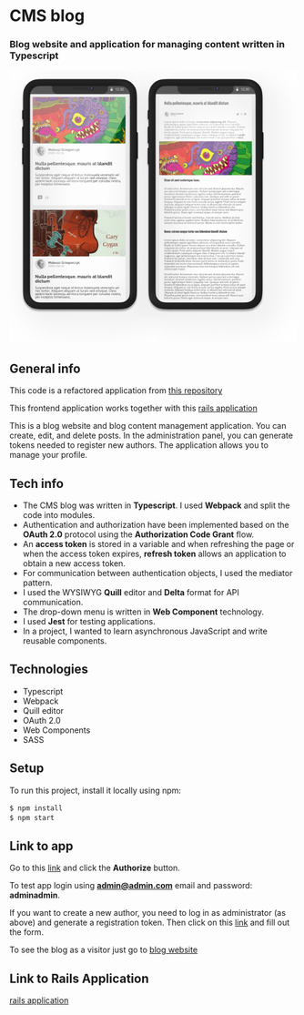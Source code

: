 # CMS blog

### Blog website and application for managing content written in Typescript

![Logo](work_2.png)

## General info

This code is a refactored application from [this repository](https://github.com/michalgrzegor/cms-blog)

This frontend application works together with this
[rails application](https://github.com/matigrzegor/cms-blog)

This is a blog website and blog content management application. You can create, edit, and delete
posts. In the administration panel, you can generate tokens needed to register new authors. The
application allows you to manage your profile.

## Tech info

- The CMS blog was written in **Typescript**. I used **Webpack** and split the code into
  modules.
- Authentication and authorization have been implemented based on the **OAuth 2.0** protocol using
  the **Authorization Code Grant** flow.
- An **access token** is stored in a variable and when refreshing the page or when the access token
  expires, **refresh token** allows an application to obtain a new access token.
- For communication between authentication objects, I used the mediator pattern.
- I used the WYSIWYG **Quill** editor and **Delta** format for API communication.
- The drop-down menu is written in **Web Component** technology.
- I used **Jest** for testing applications.
- In a project, I wanted to learn asynchronous JavaScript and write reusable components.

## Technologies

- Typescript
- Webpack
- Quill editor
- OAuth 2.0
- Web Components
- SASS

## Setup

To run this project, install it locally using npm:

```sh
$ npm install
$ npm start
```

## Link to app

Go to this [link](https://musing-ramanujan-8002a4.netlify.app/redirect) and click the **Authorize**
button.

To test app login using **admin@admin.com** email and password: **adminadmin**.

If you want to create a new author, you need to log in as administrator (as above) and generate a
registration token. Then click on this [link](https://musing-ramanujan-8002a4.netlify.app/auth) and
fill out the form.

To see the blog as a visitor just go to [blog website](https://musing-ramanujan-8002a4.netlify.app)

## Link to Rails Application

[rails application](https://github.com/matigrzegor/cms-blog)
